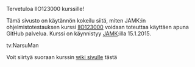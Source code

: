 Tervetuloa IIO123000 kurssille!

Tämä sivusto on käytännön kokeilu siitä, miten JAMK:in ohjelmistotestauksen kurssi  [IIO123000](https://asio.jamk.fi/pls/asio/asio_ectskuv1.kurssin_ks?ktun=IIO12300&knro=&noclose=%20&lan=f) voidaan toteuttaa käyttäen apuna GitHub palvelua. Kurssi on käynnistyy [JAMK](http://www.jamk.fi):illa 15.1.2015. 


tv:NarsuMan


Voit siirtyä suoraan kurssin [wiki sivulle](https://github.com/narsuman/software-testing-course/wiki) tästä
